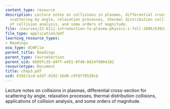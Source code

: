 ```yaml
---
content_type: resource
description: Lecture notes on collisions in plasmas, differential cross-section for
  scattering by angle, relaxation processes, thermal distribution collisions, applications
  of collision analysis, and some orders of magnitude.
file: /courses/22-611j-introduction-to-plasma-physics-i-fall-2006/6392c1cde2d7d1921bd0c9fdf78520cb_chap3.pdf
file_type: application/pdf
learning_resource_types:
- Readings
ocw_type: OCWFile
parent_title: Readings
parent_type: CourseSection
parent_uid: 6b05fc35-d4ff-e451-0f48-8d14f9804182
resourcetype: Document
title: chap3.pdf
uid: 6392c1cd-e2d7-d192-1bd0-c9fdf78520cb
---
```

Lecture notes on collisions in plasmas, differential cross-section for scattering by angle, relaxation processes, thermal distribution collisions, applications of collision analysis, and some orders of magnitude.

